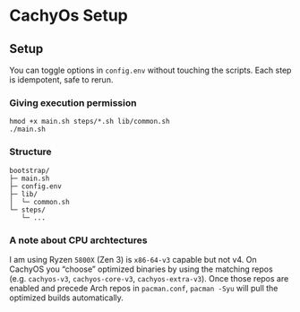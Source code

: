 # CachyOs Setup

## Setup

You can toggle options in `config.env` without touching the scripts. Each step is idempotent, safe to rerun.

### Giving execution permission

```shell
hmod +x main.sh steps/*.sh lib/common.sh
./main.sh
```

### Structure

```
bootstrap/
├─ main.sh
├─ config.env
├─ lib/
│  └─ common.sh
└─ steps/
   └─ ...
```

### A note about CPU archtectures

I am using Ryzen `5800X` (Zen 3) is `x86-64-v3` capable but not v4. On CachyOS you “choose” optimized binaries by using the matching repos (e.g. `cachyos-v3`, `cachyos-core-v3`, `cachyos-extra-v3`). Once those repos are enabled and precede Arch repos in `pacman.conf`, `pacman -Syu` will pull the optimized builds automatically.
